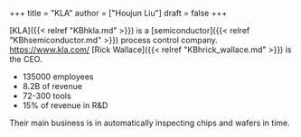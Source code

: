 +++
title = "KLA"
author = ["Houjun Liu"]
draft = false
+++

[KLA]({{< relref "KBhkla.md" >}}) is a [semiconductor]({{< relref "KBhsemiconductor.md" >}}) process control company. <https://www.kla.com/> [Rick Wallace]({{< relref "KBhrick_wallace.md" >}}) is the CEO.

-   135000 employees
-   8.2B of revenue
-   72-300 tools
-   15% of revenue in R&amp;D

Their main business is in automatically inspecting chips and wafers in time.